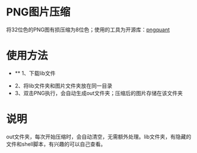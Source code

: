 # PNG图片压缩
将32位色的PNG图有损压缩为8位色；使用的工具为开源库：[pngquant](https://github.com/pornel/pngquant)

使用方法
====================
- ** 1、下载lib文件
* 2、将lib文件夹和图片文件夹放在同一目录
* 3、双击PNG执行，会自动生成out文件夹；压缩后的图片存储在该文件夹

说明
====================
out文件夹，每次开始压缩时，会自动清空，无需额外处理。lib文件夹，有隐藏的文件和shell脚本，有兴趣的可以自己查看。
